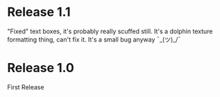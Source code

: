 # Release 1.1
"Fixed" text boxes, it's probably really scuffed still. It's a dolphin texture formatting thing, can't fix it. 
It's a small bug anyway ¯\_(ツ)_/¯

# Release 1.0
First Release

